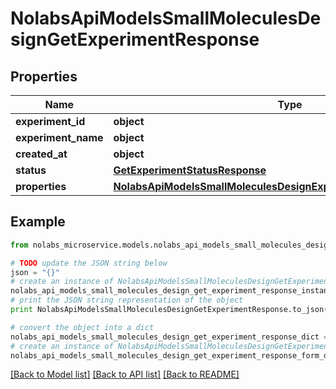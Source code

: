 # NolabsApiModelsSmallMoleculesDesignGetExperimentResponse


## Properties

Name | Type | Description | Notes
------------ | ------------- | ------------- | -------------
**experiment_id** | **object** |  | 
**experiment_name** | **object** |  | 
**created_at** | **object** |  | 
**status** | [**GetExperimentStatusResponse**](GetExperimentStatusResponse.md) |  | 
**properties** | [**NolabsApiModelsSmallMoleculesDesignExperimentPropertiesResponse**](NolabsApiModelsSmallMoleculesDesignExperimentPropertiesResponse.md) |  | 

## Example

```python
from nolabs_microservice.models.nolabs_api_models_small_molecules_design_get_experiment_response import NolabsApiModelsSmallMoleculesDesignGetExperimentResponse

# TODO update the JSON string below
json = "{}"
# create an instance of NolabsApiModelsSmallMoleculesDesignGetExperimentResponse from a JSON string
nolabs_api_models_small_molecules_design_get_experiment_response_instance = NolabsApiModelsSmallMoleculesDesignGetExperimentResponse.from_json(json)
# print the JSON string representation of the object
print NolabsApiModelsSmallMoleculesDesignGetExperimentResponse.to_json()

# convert the object into a dict
nolabs_api_models_small_molecules_design_get_experiment_response_dict = nolabs_api_models_small_molecules_design_get_experiment_response_instance.to_dict()
# create an instance of NolabsApiModelsSmallMoleculesDesignGetExperimentResponse from a dict
nolabs_api_models_small_molecules_design_get_experiment_response_form_dict = nolabs_api_models_small_molecules_design_get_experiment_response.from_dict(nolabs_api_models_small_molecules_design_get_experiment_response_dict)
```
[[Back to Model list]](../README.md#documentation-for-models) [[Back to API list]](../README.md#documentation-for-api-endpoints) [[Back to README]](../README.md)


